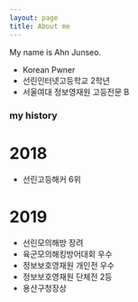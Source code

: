 ```yaml
---
layout: page
title: About me
---
```


My name is Ahn Junseo.

- Korean Pwner
- 선린인터넷고등학교 2학년
- 서울여대 정보영재원 고등전문 B

### my history

# 2018
  - 선린고등해커 6위
# 2019
  - 선린모의해방 장려
  - 육군모의해킹방어대회 우수
  - 정보보호영재원 개인전 우수
  - 정보보호영재원 단체전 2등
  - 용산구청장상
